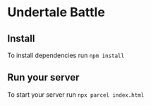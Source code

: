# Undertale Battle

## Install
To install dependencies run `npm install`

## Run your server
To start your server run `npx parcel index.html`